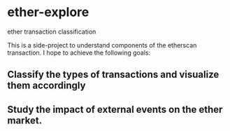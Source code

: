 # ether-explore
ether transaction classification

This is a side-project to understand components of the etherscan transaction. I hope to achieve the following goals:
## Classify the types of transactions and visualize them accordingly
## Study the impact of external events on the ether market.
